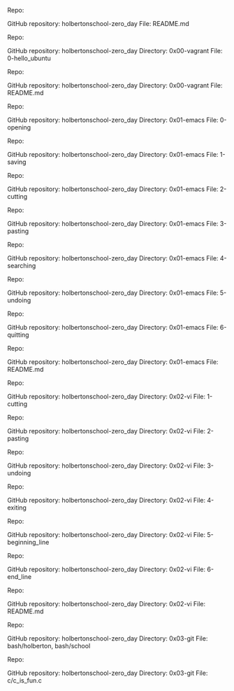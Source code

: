 Repo:

GitHub repository: holbertonschool-zero_day
File: README.md

Repo:

GitHub repository: holbertonschool-zero_day
Directory: 0x00-vagrant
File: 0-hello_ubuntu

Repo:

GitHub repository: holbertonschool-zero_day
Directory: 0x00-vagrant
File: README.md

Repo:

GitHub repository: holbertonschool-zero_day
Directory: 0x01-emacs
File: 0-opening

Repo:

GitHub repository: holbertonschool-zero_day
Directory: 0x01-emacs
File: 1-saving

Repo:

GitHub repository: holbertonschool-zero_day
Directory: 0x01-emacs
File: 2-cutting

Repo:

GitHub repository: holbertonschool-zero_day
Directory: 0x01-emacs
File: 3-pasting

Repo:

GitHub repository: holbertonschool-zero_day
Directory: 0x01-emacs
File: 4-searching

Repo:

GitHub repository: holbertonschool-zero_day
Directory: 0x01-emacs
File: 5-undoing

Repo:

GitHub repository: holbertonschool-zero_day
Directory: 0x01-emacs
File: 6-quitting

Repo:

GitHub repository: holbertonschool-zero_day
Directory: 0x01-emacs
File: README.md

Repo:

GitHub repository: holbertonschool-zero_day
Directory: 0x02-vi
File: 1-cutting

Repo:

GitHub repository: holbertonschool-zero_day
Directory: 0x02-vi
File: 2-pasting

Repo:

GitHub repository: holbertonschool-zero_day
Directory: 0x02-vi
File: 3-undoing

Repo:

GitHub repository: holbertonschool-zero_day
Directory: 0x02-vi
File: 4-exiting

Repo:

GitHub repository: holbertonschool-zero_day
Directory: 0x02-vi
File: 5-beginning_line

Repo:

GitHub repository: holbertonschool-zero_day
Directory: 0x02-vi
File: 6-end_line

Repo:

GitHub repository: holbertonschool-zero_day
Directory: 0x02-vi
File: README.md

Repo:

GitHub repository: holbertonschool-zero_day
Directory: 0x03-git
File: bash/holberton, bash/school


Repo:

GitHub repository: holbertonschool-zero_day
Directory: 0x03-git
File: c/c_is_fun.c

